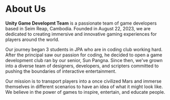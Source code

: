 
# About Us

**Unity Game Developmt Team** is a passionate team of game developers based in Seim Reap, Cambodia. Founded in August 22, 2023, we are dedicated to creating immersive and innovative gaming experiences for players around the world.

Our journey began 3 students in JPA who are in coding club working hard. After the principal saw our passion for coding, he decided to open a game development club ran by our senior, Sun Pangna. Since then, we've grown into a diverse team of designers, developers, and scripters committed to pushing the boundaries of interactive entertainment.

Our mission is to transport players into a once civilized Mars and immerse themselves in different scenarios to have an idea of what it might look like. We believe in the power of games to inspire, entertain, and educate people.
